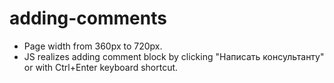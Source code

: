 # adding-comments

- Page width from 360px to 720px.
- JS realizes adding comment block by clicking "Написать консультанту" or with Ctrl+Enter keyboard shortcut.
